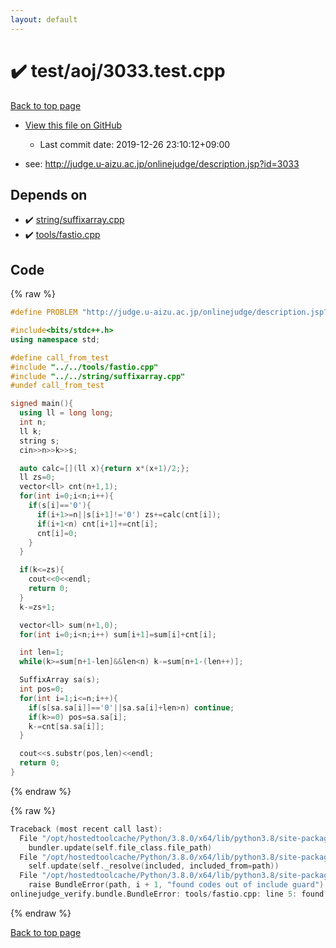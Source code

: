 ```yaml
---
layout: default
---
```


<!-- mathjax config similar to math.stackexchange -->
<script type="text/javascript" async
  src="https://cdnjs.cloudflare.com/ajax/libs/mathjax/2.7.5/MathJax.js?config=TeX-MML-AM_CHTML">
</script>
<script type="text/x-mathjax-config">
  MathJax.Hub.Config({
    TeX: { equationNumbers: { autoNumber: "AMS" }},
    tex2jax: {
      inlineMath: [ ['$','$'] ],
      processEscapes: true
    },
    "HTML-CSS": { matchFontHeight: false },
    displayAlign: "left",
    displayIndent: "2em"
  });
</script>

<script type="text/javascript" src="https://cdnjs.cloudflare.com/ajax/libs/jquery/3.4.1/jquery.min.js"></script>
<script src="https://cdn.jsdelivr.net/npm/jquery-balloon-js@1.1.2/jquery.balloon.min.js" integrity="sha256-ZEYs9VrgAeNuPvs15E39OsyOJaIkXEEt10fzxJ20+2I=" crossorigin="anonymous"></script>
<script type="text/javascript" src="../../../assets/js/copy-button.js"></script>
<link rel="stylesheet" href="../../../assets/css/copy-button.css" />


# :heavy_check_mark: test/aoj/3033.test.cpp

<a href="../../../index.html">Back to top page</a>

* <a href="{{ site.github.repository_url }}/blob/master/test/aoj/3033.test.cpp">View this file on GitHub</a>
    - Last commit date: 2019-12-26 23:10:12+09:00


* see: <a href="http://judge.u-aizu.ac.jp/onlinejudge/description.jsp?id=3033">http://judge.u-aizu.ac.jp/onlinejudge/description.jsp?id=3033</a>


## Depends on

* :heavy_check_mark: <a href="../../../library/string/suffixarray.cpp.html">string/suffixarray.cpp</a>
* :heavy_check_mark: <a href="../../../library/tools/fastio.cpp.html">tools/fastio.cpp</a>


## Code

<a id="unbundled"></a>
{% raw %}
```cpp
#define PROBLEM "http://judge.u-aizu.ac.jp/onlinejudge/description.jsp?id=3033"

#include<bits/stdc++.h>
using namespace std;

#define call_from_test
#include "../../tools/fastio.cpp"
#include "../../string/suffixarray.cpp"
#undef call_from_test

signed main(){
  using ll = long long;
  int n;
  ll k;
  string s;
  cin>>n>>k>>s;

  auto calc=[](ll x){return x*(x+1)/2;};
  ll zs=0;
  vector<ll> cnt(n+1,1);
  for(int i=0;i<n;i++){
    if(s[i]=='0'){
      if(i+1>=n||s[i+1]!='0') zs+=calc(cnt[i]);
      if(i+1<n) cnt[i+1]+=cnt[i];
      cnt[i]=0;
    }
  }

  if(k<=zs){
    cout<<0<<endl;
    return 0;
  }
  k-=zs+1;

  vector<ll> sum(n+1,0);
  for(int i=0;i<n;i++) sum[i+1]=sum[i]+cnt[i];

  int len=1;
  while(k>=sum[n+1-len]&&len<n) k-=sum[n+1-(len++)];

  SuffixArray sa(s);
  int pos=0;
  for(int i=1;i<=n;i++){
    if(s[sa.sa[i]]=='0'||sa.sa[i]+len>n) continue;
    if(k>=0) pos=sa.sa[i];
    k-=cnt[sa.sa[i]];
  }

  cout<<s.substr(pos,len)<<endl;
  return 0;
}

```
{% endraw %}

<a id="bundled"></a>
{% raw %}
```cpp
Traceback (most recent call last):
  File "/opt/hostedtoolcache/Python/3.8.0/x64/lib/python3.8/site-packages/onlinejudge_verify/docs.py", line 340, in write_contents
    bundler.update(self.file_class.file_path)
  File "/opt/hostedtoolcache/Python/3.8.0/x64/lib/python3.8/site-packages/onlinejudge_verify/bundle.py", line 154, in update
    self.update(self._resolve(included, included_from=path))
  File "/opt/hostedtoolcache/Python/3.8.0/x64/lib/python3.8/site-packages/onlinejudge_verify/bundle.py", line 123, in update
    raise BundleError(path, i + 1, "found codes out of include guard")
onlinejudge_verify.bundle.BundleError: tools/fastio.cpp: line 5: found codes out of include guard

```
{% endraw %}

<a href="../../../index.html">Back to top page</a>

